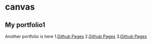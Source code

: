 # canvas
## My portfolio1

Another portfolio is here
 1.[Github Pages](https://github.com/TatsuyaHasunuma0123/MusicPlayer)
 2.[Github Pages](https://github.com/TatsuyaHasunuma0123/Calendar)
 3.[Github Pages](https://github.com/TatsuyaHasunuma0123/Discuss)
